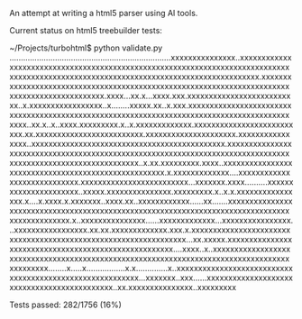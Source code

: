 An attempt at writing a html5 parser using AI tools.

Current status on html5 treebuilder tests:

~/Projects/turbohtml$ python validate.py
.......................................................................xxxxxxxxxxxxxxx..xxxxxxxxxxxxxxxxxxxxxxxxxxxxxxxxxxxxxxxxxxxxxxxxxxxxxxxxxxxxxxxxxxxxxxxxxxxxxxxxxxxxxxxxxxxxxxxxxxxxxxxxxxxxxxxxxxxxxxxxxxxxxxxxxxxxxxx.xxxxxxxxxxxxxxxxxxxxxxxxxxxxxxxxxxxxxxxxxxxxxxxxxxxxxxxxxxxxxxxxxxxxxxxxxxxxxxxxxxxxxxxxxxxxxx.xxxx...xx.x...xxxx.xxx.xxxxxxxxxxxxxxxxxxxxxxxxxx..x.xxxxxxxxxxxxxxxxx..x........xxxxx.xx..x.xxx.xxxxxxxxxxxxxxxxxxxxxxxxxxxxxxxxxxxxxxxxxxxxxxxxxxxxxxxxxxxxxxxxxxxxxxxxxxxxxxxxxxxxxxxxxxxxx..xx.x..x..xxxx.xxxxxxxxx.x..x.xxxxxxxxxxxxx.xxxxxxxxxxxxxxxxxxxxxxxxxx.xx.xxxxxxxxxxxxxxxxxxxxxxxxx.xxxxxxxxxxxxxxxxxxxxx.xxxxxxxxxxxxxxxx..xxxxxxxxxxxxxxxxxxxxxxxxxxxxxxxxxxxxxxxxxxxxx.xxxxxxxxxxxxxxxxxxxxxxxxxxxxxxxxxxxxxxxxxxxxxxxxxxxxxxxxxxxxxxxxxxxxxxxxxxxxxxxxxxxxxxxxxxxxxxxxxxxxxxxxxxxxxx..x.xx.xxxxxxxxx.xxxx..xxxxxxxxxxxxxxxxxxxxxxxxxxxxxxxxxxxxxxxxxxxxxxxxxxxx.x.xxxxxxxxxxxxx....xxxxxxxxxxxxxxxxxxxxxxxxxxxx.xxxxxxxxxxxxxxxxxxxxxxxxx...xxxxxxx.xxxx..........xxxxxxxxxxxxxxxxxxxxxx..xxxxx.xxxxxxxxxxxxxxx.xxxxxxxxx.x..x.x.xxxxxxxxxxxxxxxx.x....x.xxxx.x.xxxxxxx..xxxx.xx..xxxxxxxxxxxx......xx.......xxxxxxxxxxxxxxxxxxxxxxxxxxxxxxxxxxxxxxxxxxxxxxxxxxxxxxxxxxxxxxxxxxxxxxxxxxxxxxxxxxxxxxxxxxxxxx.x..xxxxxxxxxxxxxxx......xxxxxxxxxxxxx...xxxxxxxxxxxxxxxx...xxxxxxxxxxxxxxxxx.xx.xx.xxxxxxxxxxxxx.xxx.x.xxxxxxxxxxxxxxxxxxxxxxxxxxxxxxxxxxxxxxxxxxxxxxxxxxxxxxxxxxxxxxxx...xx.xxxxx.xxxxxxxxxxxxxxxxxxxxxxxxxxxxxxxxxxxxxxxxxxxxxxxxxxxxx....xxxx..x..xxxxxxxxxxxxxxxxxxxxxxxxxxxxxxxxxxxxxxxxxxxxxxxxxxxxxxxxxxxxxxxxxxxxxxxxxxxxxxxxxxxxxxxxxxxx........x.....x.................x.x..............x..xxxxxxxxxxxxxxxxxxxxxxxxxxxxxxxxxxxxxxxxxxxxxxxxxxxxxxxxx...xxxxxxx..xxx......xxxxxxxxxxxxxxxxxxxxxxxxxxxxxxxxxxxxxxxxxxxx..xx.xxxxxxxxxxxxxxx..xxxxxxxxx

Tests passed: 282/1756 (16%)
